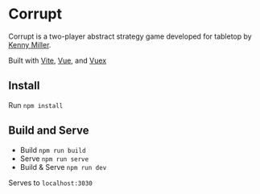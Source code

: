 # Corrupt

Corrupt is a two-player abstract strategy game developed for tabletop by [Kenny Miller](https://github.com/knnymllr).

Built with [Vite](https://vitejs.dev/), [Vue](https://vuejs.org/), and [Vuex](https://vuex.vuejs.org/)

## Install

Run `npm install`

## Build and Serve

- Build `npm run build`
- Serve `npm run serve`
- Build & Serve `npm run dev`

Serves to `localhost:3030`
